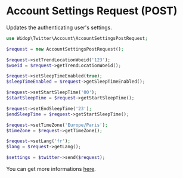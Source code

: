 # Account Settings Request (POST)

Updates the authenticating user's settings.

``` php
use Widop\Twitter\Account\AccountSettingsPostRequest;

$request = new AccountSettingsPostRequest();

$request->setTrendLocationWoeid('123');
$woeid = $request->getTrendLocationWoeid();

$request->setSleepTimeEnabled(true);
$sleepTimeEnabled = $request->getSleepTimeEnabled();

$request->setStartSleepTime('00');
$startSleepTime = $request->getStartSleepTime();

$request->setEndSleepTime('23');
$endSleepTime = $request->getStartSleepTime();

$request->setTimeZone('Europe/Paris');
$timeZone = $request->getTimeZone();

$request->setLang('fr');
$lang = $request->getLang();

$settings = $twitter->send($request);
```

You can get more informations [here](https://dev.twitter.com/docs/api/1.1/post/account/settings).
